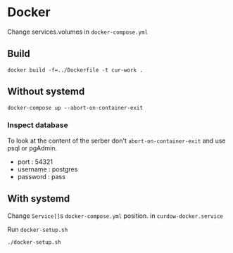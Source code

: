 # Docker

Change services.volumes in `docker-compose.yml`

## Build

```
docker build -f=../Dockerfile -t cur-work .
```

## Without systemd

```
docker-compose up --abort-on-container-exit
```

### Inspect database

To look at the content of the serber don't `abort-on-container-exit` and use psql or pgAdmin.

- port : 54321
- username : postgres
- password : pass

## With systemd

Change `Service[]`s `docker-compose.yml` position. in `curdow-docker.service`

Run `docker-setup.sh`

```
./docker-setup.sh
```
